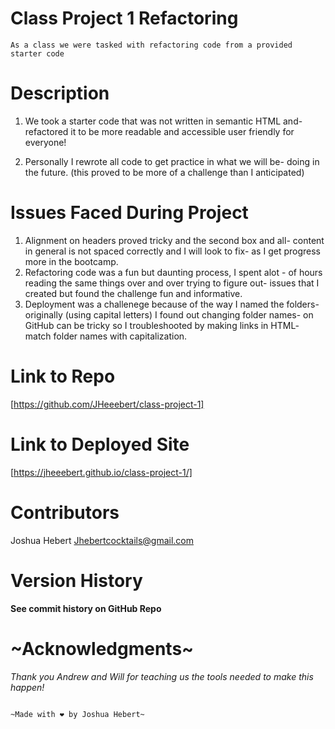 # Class Project 1 Refactoring
    As a class we were tasked with refactoring code from a provided starter code 

# Description
1. We took a starter code that was not written in semantic HTML and-
    refactored it to be more readable and accessible user friendly for everyone!

2. Personally I rewrote all code to get practice in what we will be-
    doing in the future. (this proved to be more of a challenge than I anticipated)


# Issues Faced During Project
1. Alignment on headers proved tricky and the second box and all- 
    content in general is not spaced correctly and I will look to fix- 
    as I get progress more in the bootcamp.
2. Refactoring code was a fun but daunting process, I spent alot -
    of hours reading the same things over and over trying to figure out-
    issues that I created but found the challenge fun and informative.
3. Deployment was a challenege because of the way I named the folders- 
    originally (using capital letters) I found out changing folder names-
    on GitHub can be tricky so I troubleshooted by making links in HTML- 
    match folder names with capitalization.

# Link to Repo
[https://github.com/JHeeebert/class-project-1]

# Link to Deployed Site
[https://jheeebert.github.io/class-project-1/]

# Contributors
Joshua Hebert
Jhebertcocktails@gmail.com

# Version History
**See commit history on GitHub Repo**

# ~Acknowledgments~
*Thank you Andrew and Will for teaching us the tools needed to make this happen!*

                                                                                        ~Made with ❤️ by Joshua Hebert~                      